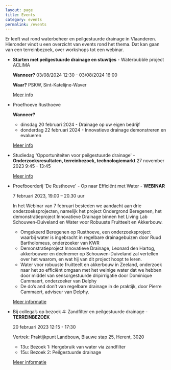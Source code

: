 ```yaml
---
layout: page
title: Events
category: events
permalink: /events
---
```


Er leeft wat rond waterbeheer en peilgestuurde drainage in Vlaanderen. 
Hieronder vindt u een overzicht van events rond het thema. Dat kan gaan van een terreinbezoek, over workshops tot een webinar.

- **Starten met peilgestuurde drainage en stuwtjes** - Waterbubble project ACLIMA
  
  **Wanneer?** 03/08/2024 12:30 - 03/08/2024 16:00
  
  **Waar?** PSKW, Sint-Katelijne-Waver

  [Meer info](https://www.proefstation.be/event/save-the-date-water-bubble-over-peilgestuurde-drainaige-en-stuwtjes/)
  
- Proefhoeve Rusthoeve

  **Wanneer?** 
  - dinsdag 20 februari 2024 - Drainage op uw eigen bedrijf
  - donderdag 22 februari 2024 - Innovatieve drainage demonstreren en evalueren

  [Meer info](https://www.proefboerderij-rusthoeve.nl/)

- Studiedag 'Opportuniteiten voor peilgestuurde drainage' - **Onderzoeksresultaten, terreinbezoek, technologiemarkt**
  27 november 2023 9:45 - 13:45

  [Meer info](https://www.canva.com/design/DAFuzWa8CVk/Z5PYIZLTIyW9lzbPpJFzSg/edit?utm_content=DAFuzWa8CVk&utm_campaign=designshare&utm_medium=link2&utm_source=sharebutton)

- Proefboerderij 'De Rusthoeve' - Op naar Efficiënt met Water - **WEBINAR**

  7 februari 2023, 19.00 – 20.30 uur

  In het Webinar van 7 februari besteden we aandacht aan drie onderzoeksprojecten, namelijk het project Ondergrond Beregenen, het demonstratieproject Innovatieve Drainage binnen het Living Lab Schouwen-Duiveland en Water voor Robuuste Fruitteelt en Akkerbouw.
   - Omgekeerd Beregenen op Rusthoeve, een onderzoeksproject waarbij water is ingebracht in regelbare drainagebuizen door Ruud Bartholomeus, onderzoeker van KWR
   - Demonstratieproject Innovatieve Drainage, Leonard den Hartog, akkerbouwer en deelnemer op Schouwen-Duiveland zal vertellen over het waarom, en wat hij van dit project hoopt te leren. 
   - Water voor robuuste fruitteelt en akkerbouw in Zeeland, onderzoek naar het zo efficiënt omgaan met het weinige water dat we hebben door middel van sensorgestuurde dripirrigatie door Dominique Cammaert, onderzoeker van Delphy 
   - De do’s and don’t van regelbare drainage in de praktijk, door Pierre Cammaert, adviseur van Delphy.

   [Meer informatie](https://uikc.webinargeek.com/water-webinar)

- Bij collega’s op bezoek 4: Zandfilter en peilgestuurde drainage - **TERREINBEZOEK**

  20 februari 2023  12:15 - 17:30

  Vertrek: Praktijkpunt Landbouw, Blauwe stap 25, Herent, 3020

  - 13u: Bezoek 1: Hergebruik van water via zandfilter
  - 15u: Bezoek 2: Peilgestuurde drainage 

  [Meer informatie](https://praktijkpuntlandbouw.be/activiteit/bij-collegas-op-bezoek-4-zandfilter-en-peilgestuurde-drainage/)
